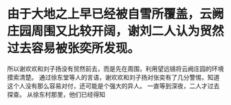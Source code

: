 # 由于大地之上早已经被自雪所覆盖，云阙庄园周围又比较开阔，谢刘二人认为贸然过去容易被张奕所发现。
所以谢欢欢和刘子扬没有贸然前去，而是先在周围，利用望远镜将云阙庄园的环境摸索清楚。
通过徐东堂等人的言语，谢欢欢和刘子扬对张奕有了几分警惕，知道这个人没有那么容易对付，还可能是个强大的异人。
一直等到深夜，二人才过去探查。
从徐东村那里，他们已经得知

